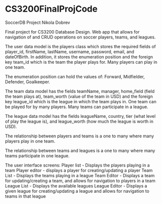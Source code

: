 # CS3200FinalProjCode

SoccerDB Project Nikola Dobrev

Final project for CS3200 Database Design. Web app that allows for navigation of and CRUD operations on soccer players, teams, and leagues.

The user data model is the players class which stores the required fields of player_id, firstName, lastName, username, password, email, and dateOfBirth. In addition, it stores the enumeration position and the foreign key team_id which is the team the player plays for. Many players can play in one team.

The enumeration position can hold the values of: Forward, Midfielder, Defender, Goalkeeper.

The team data model has the fields teamName, manager, home_field (field the team plays at), team_worth (value of the team in USD) and the foreign key league_id which is the league in which the team plays in. One team can be played for by many players. Many teams can participate in a league.

The league data model has the fields leagueName, country, tier (what level of play the league is), and league_worth (how much the league is worth in USD).

The relationship between players and teams is a one to many where many players play in one team.

The relationship between teams and leagues is a one to many where many teams participate in one league.

The user interface screens: Player list - Displays the players playing in a team Player editor - displays a player for creating/updating a player Team List - Displays the teams playing in a league Team Editor - Displays a team for updating/creating a team, and allows for navigation to players in a team League List - Displays the available leagues League Editor - Displays a given league for creating/updating a league and allows for navigation to teams in that league
